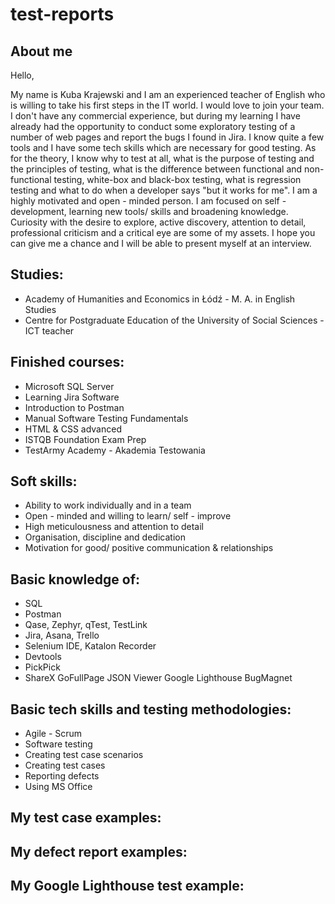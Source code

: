 # test-reports

## About me
Hello,

My name is Kuba Krajewski and I am an experienced teacher of English who is willing to take his first steps in the IT world. I would love to join your team. I don't have any commercial experience, but during my learning I have already had the opportunity to conduct some exploratory testing of a number of web pages and report the bugs I found in Jira. I know quite a few tools and I have some tech skills which are necessary for good testing. As for the theory, I know why to test at all, what is the purpose of testing and the principles of testing, what is the difference between functional and non-functional testing, white-box and black-box testing, what is regression testing and what to do when a developer says "but it works for me". I am a highly motivated and open - minded person. I am focused on self - development, learning new tools/ skills and broadening knowledge. Curiosity with the desire to explore, active discovery, attention to detail, professional criticism and a critical eye are some of my assets.  I hope you can give me a chance and I will be able to present myself at an interview.

## Studies:
* Academy of Humanities and Economics in Łódź - M. A. in English Studies
* Centre for Postgraduate Education of the University of Social Sciences - ICT teacher

## Finished courses:

* Microsoft SQL Server
* Learning Jira Software 
* Introduction to Postman 
* Manual Software Testing Fundamentals
* HTML & CSS advanced
* ISTQB Foundation Exam Prep
* TestArmy Academy - Akademia Testowania

## Soft skills:

* Ability to work individually and in a team
* Open - minded and willing to learn/ self - improve
* High meticulousness and attention to detail
* Organisation, discipline and dedication
* Motivation for good/ positive communication & relationships

## Basic knowledge of:

* SQL
* Postman
* Qase, Zephyr, qTest, TestLink
* Jira, Asana, Trello
* Selenium IDE, Katalon Recorder
* Devtools
* PickPick
* ShareX
GoFullPage
JSON Viewer
Google Lighthouse
BugMagnet

## Basic tech skills and testing methodologies:

* Agile - Scrum
* Software testing
* Creating test case scenarios
* Creating test cases
* Reporting defects
* Using MS Office

## My test case examples:


## My defect report examples:


## My Google Lighthouse test example: 
